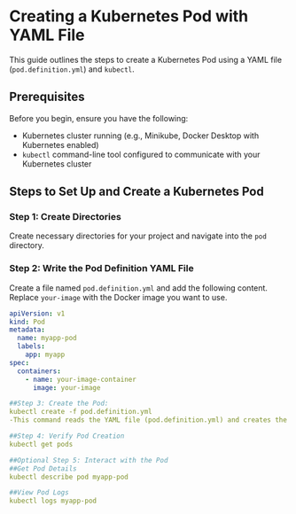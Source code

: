 # Creating a Kubernetes Pod with YAML File

This guide outlines the steps to create a Kubernetes Pod using a YAML file (`pod.definition.yml`) and `kubectl`.

## Prerequisites

Before you begin, ensure you have the following:
- Kubernetes cluster running (e.g., Minikube, Docker Desktop with Kubernetes enabled)
- `kubectl` command-line tool configured to communicate with your Kubernetes cluster

## Steps to Set Up and Create a Kubernetes Pod

### Step 1: Create Directories

Create necessary directories for your project and navigate into the `pod` directory.

### Step 2: Write the Pod Definition YAML File

Create a file named `pod.definition.yml` and add the following content. Replace `your-image` with the Docker image you want to use.

```yaml
apiVersion: v1
kind: Pod
metadata:
  name: myapp-pod
  labels:
    app: myapp
spec:
  containers:
    - name: your-image-container
      image: your-image

##Step 3: Create the Pod:
kubectl create -f pod.definition.yml
-This command reads the YAML file (pod.definition.yml) and creates the Pod defined within it.

##Step 4: Verify Pod Creation
kubectl get pods

##Optional Step 5: Interact with the Pod
##Get Pod Details
kubectl describe pod myapp-pod

##View Pod Logs
kubectl logs myapp-pod

